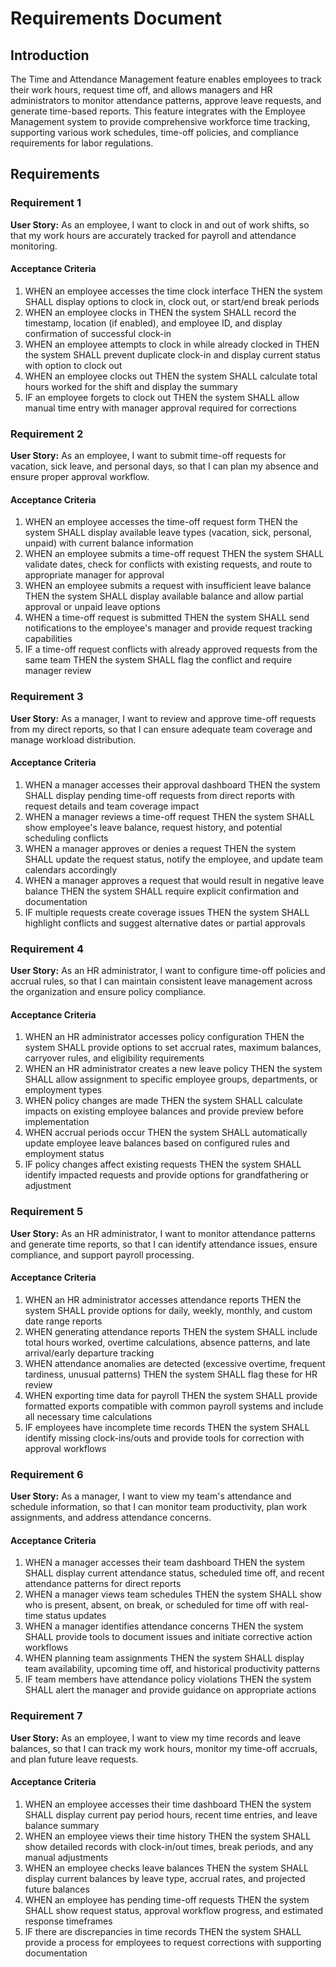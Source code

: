 # Requirements Document

## Introduction

The Time and Attendance Management feature enables employees to track their work hours, request time off, and allows managers and HR administrators to monitor attendance patterns, approve leave requests, and generate time-based reports. This feature integrates with the Employee Management system to provide comprehensive workforce time tracking, supporting various work schedules, time-off policies, and compliance requirements for labor regulations.

## Requirements

### Requirement 1

**User Story:** As an employee, I want to clock in and out of work shifts, so that my work hours are accurately tracked for payroll and attendance monitoring.

#### Acceptance Criteria

1. WHEN an employee accesses the time clock interface THEN the system SHALL display options to clock in, clock out, or start/end break periods
2. WHEN an employee clocks in THEN the system SHALL record the timestamp, location (if enabled), and employee ID, and display confirmation of successful clock-in
3. WHEN an employee attempts to clock in while already clocked in THEN the system SHALL prevent duplicate clock-in and display current status with option to clock out
4. WHEN an employee clocks out THEN the system SHALL calculate total hours worked for the shift and display the summary
5. IF an employee forgets to clock out THEN the system SHALL allow manual time entry with manager approval required for corrections

### Requirement 2

**User Story:** As an employee, I want to submit time-off requests for vacation, sick leave, and personal days, so that I can plan my absence and ensure proper approval workflow.

#### Acceptance Criteria

1. WHEN an employee accesses the time-off request form THEN the system SHALL display available leave types (vacation, sick, personal, unpaid) with current balance information
2. WHEN an employee submits a time-off request THEN the system SHALL validate dates, check for conflicts with existing requests, and route to appropriate manager for approval
3. WHEN an employee submits a request with insufficient leave balance THEN the system SHALL display available balance and allow partial approval or unpaid leave options
4. WHEN a time-off request is submitted THEN the system SHALL send notifications to the employee's manager and provide request tracking capabilities
5. IF a time-off request conflicts with already approved requests from the same team THEN the system SHALL flag the conflict and require manager review

### Requirement 3

**User Story:** As a manager, I want to review and approve time-off requests from my direct reports, so that I can ensure adequate team coverage and manage workload distribution.

#### Acceptance Criteria

1. WHEN a manager accesses their approval dashboard THEN the system SHALL display pending time-off requests from direct reports with request details and team coverage impact
2. WHEN a manager reviews a time-off request THEN the system SHALL show employee's leave balance, request history, and potential scheduling conflicts
3. WHEN a manager approves or denies a request THEN the system SHALL update the request status, notify the employee, and update team calendars accordingly
4. WHEN a manager approves a request that would result in negative leave balance THEN the system SHALL require explicit confirmation and documentation
5. IF multiple requests create coverage issues THEN the system SHALL highlight conflicts and suggest alternative dates or partial approvals

### Requirement 4

**User Story:** As an HR administrator, I want to configure time-off policies and accrual rules, so that I can maintain consistent leave management across the organization and ensure policy compliance.

#### Acceptance Criteria

1. WHEN an HR administrator accesses policy configuration THEN the system SHALL provide options to set accrual rates, maximum balances, carryover rules, and eligibility requirements
2. WHEN an HR administrator creates a new leave policy THEN the system SHALL allow assignment to specific employee groups, departments, or employment types
3. WHEN policy changes are made THEN the system SHALL calculate impacts on existing employee balances and provide preview before implementation
4. WHEN accrual periods occur THEN the system SHALL automatically update employee leave balances based on configured rules and employment status
5. IF policy changes affect existing requests THEN the system SHALL identify impacted requests and provide options for grandfathering or adjustment

### Requirement 5

**User Story:** As an HR administrator, I want to monitor attendance patterns and generate time reports, so that I can identify attendance issues, ensure compliance, and support payroll processing.

#### Acceptance Criteria

1. WHEN an HR administrator accesses attendance reports THEN the system SHALL provide options for daily, weekly, monthly, and custom date range reports
2. WHEN generating attendance reports THEN the system SHALL include total hours worked, overtime calculations, absence patterns, and late arrival/early departure tracking
3. WHEN attendance anomalies are detected (excessive overtime, frequent tardiness, unusual patterns) THEN the system SHALL flag these for HR review
4. WHEN exporting time data for payroll THEN the system SHALL provide formatted exports compatible with common payroll systems and include all necessary time calculations
5. IF employees have incomplete time records THEN the system SHALL identify missing clock-ins/outs and provide tools for correction with approval workflows

### Requirement 6

**User Story:** As a manager, I want to view my team's attendance and schedule information, so that I can monitor team productivity, plan work assignments, and address attendance concerns.

#### Acceptance Criteria

1. WHEN a manager accesses their team dashboard THEN the system SHALL display current attendance status, scheduled time off, and recent attendance patterns for direct reports
2. WHEN a manager views team schedules THEN the system SHALL show who is present, absent, on break, or scheduled for time off with real-time status updates
3. WHEN a manager identifies attendance concerns THEN the system SHALL provide tools to document issues and initiate corrective action workflows
4. WHEN planning team assignments THEN the system SHALL display team availability, upcoming time off, and historical productivity patterns
5. IF team members have attendance policy violations THEN the system SHALL alert the manager and provide guidance on appropriate actions

### Requirement 7

**User Story:** As an employee, I want to view my time records and leave balances, so that I can track my work hours, monitor my time-off accruals, and plan future leave requests.

#### Acceptance Criteria

1. WHEN an employee accesses their time dashboard THEN the system SHALL display current pay period hours, recent time entries, and leave balance summary
2. WHEN an employee views their time history THEN the system SHALL show detailed records with clock-in/out times, break periods, and any manual adjustments
3. WHEN an employee checks leave balances THEN the system SHALL display current balances by leave type, accrual rates, and projected future balances
4. WHEN an employee has pending time-off requests THEN the system SHALL show request status, approval workflow progress, and estimated response timeframes
5. IF there are discrepancies in time records THEN the system SHALL provide a process for employees to request corrections with supporting documentation